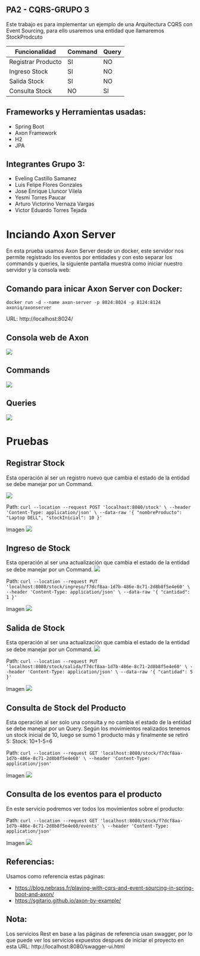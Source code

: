 ## PA2 - CQRS-GRUPO 3

Este trabajo es para implementar un ejemplo de una Arquitectura CQRS con Event Sourcing, para ello usaremos una entidad que llamaremos StockProdcuto

Funcionalidad   |	Command	|Query
----- | ---- | ---- |
Registrar Producto| SI | NO|
Ingreso Stock| SI | NO|
Salida Stock| SI | NO|
Consulta Stock | NO | SI|

## Frameworks y Herramientas usadas:
+ Spring Boot
+ Axon Framework
+ H2
+ JPA

## Integrantes Grupo 3: 
+ Eveling Castillo Samanez​
+ Luis Felipe Flores Gonzales​
+ Jose Enrique Lluncor Vilela​
+ Yesmi Torres Paucar​
+ Arturo Victorino Vernaza Vargas​
+ Victor Eduardo Torres Tejada​

# Inciando Axon Server
En esta prueba usamos Axon Server desde un docker, este servidor nos permite registrado los eventos por entidades y con esto separar los commands y queries, la siguiente pantalla muestra como iniciar nuestro servidor y la consola web:

## Comando para inicar Axon Server con Docker:
``` docker run -d --name axon-server -p 8024:8024 -p 8124:8124 axoniq/axonserver ```

URL: http://localhost:8024/

## Consola web de Axon 
![](2020-11-29-16-08-39.png)

## Commands
![](2020-11-29-17-16-04.png)

## Queries
![](2020-11-29-17-17-23.png)

# Pruebas

## Registrar Stock
Esta operación al ser un registro nuevo que cambia el estado de la entidad se debe manejar por un Command.

![](2020-11-29-15-55-30.png)

Path: ```curl --location --request POST 'localhost:8080/stock' \
--header 'Content-Type: application/json' \
--data-raw '{
  "nombreProducto": "Laptop DELL",
  "stockInicial": 10
}'```

Imagen
![](2020-11-29-15-40-23.png)

## Ingreso de Stock
Esta operación al ser una actualización que cambia el estado de la entidad se debe manejar por un Command.
![](2020-11-29-16-42-54.png)

Path: ``` curl --location --request PUT 'localhost:8080/stock/ingreso/f7dcf8aa-1d7b-486e-8c71-2d8b8f5e4e60' \
--header 'Content-Type: application/json' \
--data-raw '{
  "cantidad": 1
}' ```

Imagen
![](2020-11-29-16-45-59.png)

## Salida de Stock
Esta operación al ser una actualización que cambia el estado de la entidad se debe manejar por un Command.
![](2020-11-29-16-47-51.png)

Path: ``` curl --location --request PUT 'localhost:8080/stock/salida/f7dcf8aa-1d7b-486e-8c71-2d8b8f5e4e60' \
--header 'Content-Type: application/json' \
--data-raw '{
  "cantidad": 5
}' ```

Imagen
![](2020-11-29-16-49-01.png)


## Consulta de Stock del Producto
Esta operación al ser solo una consulta y no cambia el estado de la entidad se debe manejar por un Query. Según los movimientos realizados tenemos un stock inicial de 10, luego se sumó 1 producto más y finalmente se retiró 5:
Stock: 10+1-5=6


Path: ``` curl --location --request GET 'localhost:8080/stock/f7dcf8aa-1d7b-486e-8c71-2d8b8f5e4e60' \
--header 'Content-Type: application/json' ```

Imagen
![](2020-11-29-16-51-04.png)

## Consulta de los eventos para el producto
En este servicio podremos ver todos los movimientos sobre el producto:

Path: ``` curl --location --request GET 'localhost:8080/stock/f7dcf8aa-1d7b-486e-8c71-2d8b8f5e4e60/events' \
--header 'Content-Type: application/json' ```

Imagen
![](2020-11-29-16-56-18.png)


## Referencias: 
Usamos como referencia estas páginas: 
 + https://blog.nebrass.fr/playing-with-cqrs-and-event-sourcing-in-spring-boot-and-axon/
 + https://sgitario.github.io/axon-by-example/

## Nota: 
Los servicios Rest en base a las páginas de referencia usan swagger, por lo que puede ver los servicios expuestos despues de iniciar el proyecto en esta URL: http://localhost:8080/swagger-ui.html 
